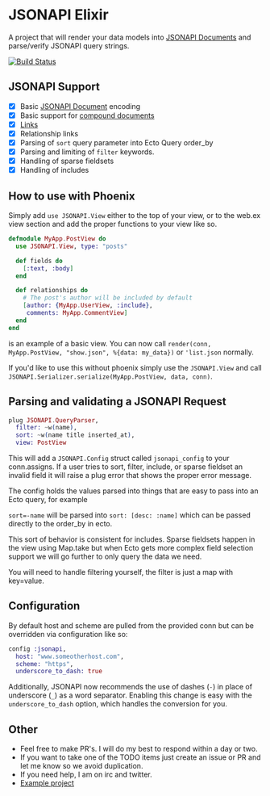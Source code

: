 JSONAPI Elixir
=======

A project that will render your data models into [JSONAPI Documents](http://jsonapi.org/format) and parse/verify JSONAPI query strings.

[![Build Status](https://travis-ci.org/jeregrine/jsonapi.svg)](https://travis-ci.org/jeregrine/jsonapi)

## JSONAPI Support
- [X] Basic [JSONAPI Document](http://jsonapi.org/format/#document-top-level) encoding 
- [X] Basic support for [compound documents](http://jsonapi.org/format/#document-compound-documents)
- [X] [Links](http://jsonapi.org/format/#document-links)
- [X] Relationship links
- [X] Parsing of `sort` query parameter into Ecto Query order_by
- [X] Parsing and limiting of `filter` keywords.
- [X] Handling of sparse fieldsets
- [X] Handling of includes

## How to use with Phoenix
Simply add `use JSONAPI.View` either to the top of your view, or to the web.ex view section and add the
proper functions to your view like so.

```elixir
defmodule MyApp.PostView do
  use JSONAPI.View, type: "posts"

  def fields do
    [:text, :body]
  end

  def relationships do
    # The post's author will be included by default
    [author: {MyApp.UserView, :include},
     comments: MyApp.CommentView]
  end
end
```
is an example of a basic view. You can now call `render(conn, MyApp.PostView, "show.json", %{data: my_data})` or `'list.json` normally.

If you'd like to use this without phoenix simply use the `JSONAPI.View` and call `JSONAPI.Serializer.serialize(MyApp.PostView, data, conn)`.

## Parsing and validating a JSONAPI Request

```elixir
plug JSONAPI.QueryParser,
  filter: ~w(name),
  sort: ~w(name title inserted_at),
  view: PostView
```

This will add a `JSONAPI.Config` struct called `jsonapi_config` to your conn.assigns. If a user tries to
sort, filter, include, or sparse fieldset an invalid field it will raise a plug error that shows the
proper error message.

The config holds the values parsed into things that are easy to pass into an Ecto query, for example

`sort=-name` will be parsed into `sort: [desc: :name]` which can be passed directly to the order_by in ecto.

This sort of behavior is consistent for includes. Sparse fieldsets happen in the view using Map.take but
when Ecto gets more complex field selection support we will go further to only query the data we need.

You will need to handle filtering yourself, the filter is just a map with key=value.

## Configuration
By default host and scheme are pulled from the provided conn but can be overridden via configuration like so:

```elixir
config :jsonapi,
  host: "www.someotherhost.com",
  scheme: "https",
  underscore_to_dash: true
```

Additionally, JSONAPI now recommends the use of dashes (`-`) in place of underscore (`_`) as a word separator. Enabling this change is easy with the `underscore_to_dash` option, which handles the conversion for you.

## Other

- Feel free to make PR's. I will do my best to respond within a day or two.
- If you want to take one of the TODO items just create an issue or PR and let me know so we avoid duplication.
- If you need help, I am on irc and twitter.
- [Example project](https://github.com/alexjp/jsonapi-testing)
